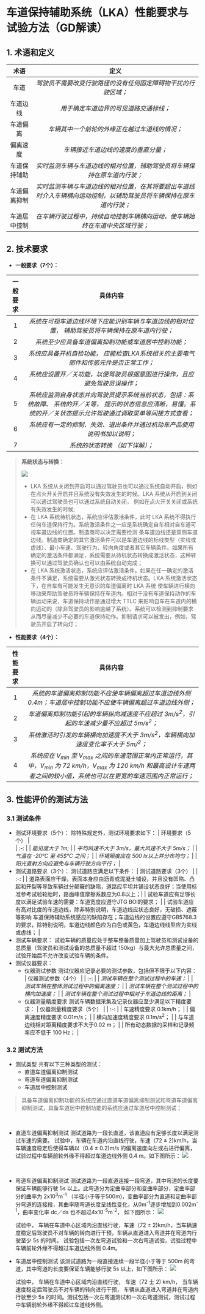 # 车道保持辅助系统（LKA）性能要求与试验方法（GD解读） 

## 1. 术语和定义

| 术语 | 定义 |
| :-: | :-: |
| 车道 | *驾驶员不需要改变行驶路径的没有任何固定障碍物干扰的行驶区域；* |
| 车道边线 | *用于确定车道边界的可见道路交通标线；* |
| 车道偏离 | *车辆其中一个前轮的外缘正在越过车道线的情况；* |
| 偏离速度 | *车辆接近车道边线的速度的垂直分量；* |
| 车道保持辅助 | *实时监测车辆与车道边线的相对位置，辅助驾驶员将车辆保持在原车道内行驶；* |
| 车道偏离抑制 | *实时监测车辆与车道边线的相对位置，在其将要超出车道线时介入车辆横向运动控制，以辅助驾驶员将车辆保持在原车道内行驶；* |
| 车道居中控制 | *在车辆行驶过程中，持续自动控制车辆横向运动，使车辆始终在车道中央区域行驶；* |

## 2. 技术要求
* **一般要求（7个）：**

| 一般要求 | 具体内容 |
| :-: | :-: |
| 1 | *系统在可视车道边线环境下应能识别车辆与车道边线的相对位置， 辅助驾驶员将车辆保持在原车道内行驶；* |
| 2 | *系统至少应具备车道偏离抑制功能或车道居中控制功能；* |
| 3 | *系统应具备开机自检功能， 应能检查LKA系统相关的主要电气部件和传感元件是否正常工作；* |
| 4 | *系统应设置开／关功能，以便驾驶员根据意图进行操作，且应避免驾驶员误操作；* |
| 5 | *系统应监测自身状态并向驾驶员提示系统当前状态，包括：系统故障、 系统的开／关等， 提示的状态信息应清晰，易懂。系统的开／关状态提示允许驾驶通过调取菜单等间接方式查看；* |
| 6 | *系统应有一定的抑制、失效、退出条件并通过机动车产品使用说明书加以说明；* |
| 7 | *系统的状态转换 （如下详解）；* |
> **系统状态与转换：**
> 
>   ![](https://github.com/minieyeqi/Markdown/raw/main/images/10.PNG)
> * LKA 系统从关闭到开启可以通过驾驶员也可以通过系统自动开启，例如在点火开关开启并且系统没有失效发生的时候。LKA 系统从开启到关闭可以通过驾驶员也可以通过系统自动关闭， 例如在点火开关关闭或系统有失效发生的时候;
> * 在 LKA 系统待机状态，系统应评估激活条件，此时 LKA 系统不得执行任何车道保持行为。系统激活条件之一应是系统确定自车相对自车道可视车道边线的位置。制造商可以决定需要检测 条车道边线还是双侧车道边线。制造商确定的其它激活条件可以是车道边线的标线类型（实线或虚线）、最小车速、驾驶行为、转向角度或者其它车辆条件。如果所有确定的激活条件都满足，系统需要从待机状态转换成激活状态，这种转换可以通过驾驶员确认也可以由系统自动完成；
> * 在 LKA 系统激活状态，系统应评估激活条件。如果在任一确定的激活条件不满足，系统需要从激光状态转换成待机状态。LKA 系统激活状态下，在自车有可能发生无意识的车道偏离时 LKA 系统 使车辆进行横向移动来帮助驾驶员将车辆保持在车道内。相对于没有车道保持动作的车辆运动来说，车道保持动作是通过增大 TTLC 来影响自车在车道内的横向运动的（除非驾驶员的影响逾越了系统）。系统可以检测到抑制要求从而尽量减少不必要的车道保持动作。抑制请求可以被发出，例如，驾驶员开启了转向灯；

* **性能要求（4个）：**

| 性能要求 | 具体内容 |
| :-: | :-: |
| 1 | *系统的车道偏离抑制功能不应使车辆偏离超过车道边线外侧 0.4m；车道居中控制功能不应使车辆偏离超过车道边线外侧；* |
| 2 | *车道偏离抑制功能引起的车辆纵向减速度不应超过 3m/s<sup>2</sup>，引起的车速减少量不应超过 5m/s<sup>2</sup>；*|
| 3 | *系统激活时引发的车辆横向加速度不大于 3m/s<sup>2</sup>，车辆横向加速度变化率不大于 5m/<sup>2</sup>；* |
| 4 | *系统应在 V<sub>min</sub> 至 V<sub>max</sub> 之间的车速范围正常内正常运行，其中，V<sub>min</sub> 为 72 km/h，V<sub>max</sub> 为 120 km/h 和最高设计车速两者之间的较小值，系统也可以在更宽的车速范围内正常运行；* |

## 3. 性能评价的测试方法
### 3.1 测试条件 
* 测试环境要求（5个）：
    除特殊规定外，测试环境要求如下：
    | 环境要求（5个） |  
    | :-: |
    | *能见度大于 1m;* |
    | *平均风速不大于 3m/s，最大风速不大于 5m/s；* |
    | *气温在 -20&deg;C 至 45$&deg;C 之间；* |
    | *环境照度应在 500 lx以上并分布均匀；* |
    | *阳光直射方向应避免与车辆行驶方向平行；* |
&nbsp;
* 测试道路要求（3个）：
    测试道路应满足以下条件：
    | 测试道路要求（3个） |
    | :-: |
    | 道路表面应干燥，表面本身应由沥青或混凝土铺设，并且没有凹陷、凸起和开裂等导致车辆过分颠簸的缺陷，道路应平坦并铺设状态良好；当使用标准参考试验轮胎时，路面峰值摩擦系数应为0.8以上；|
    | 试验车道应有足够长度以满足试验车速的需要：车道宽度应遵守JTG BOl的要求； |
    | 试验车道应有高对比度的车道边线，除非特别说明，车道边线应状态良好，无破损、遮蔽等影响 车道保持辅助系统感应的缺陷存在；车道边线的设置应遵守GB5768.3的要求，除特别说明，车道边线颜色应为白色或黄色，车道边线线型应为实线或虚线； |
&nbsp;
* 测试车辆要求：
    试验车辆的质量应处于整车整备质量加上驾驶员和测试设备的总质量（驾驶员和测试设备的总质量不超过 150kg）与最大允许总质量之间，试验开始后不允许改变试验车辆的条件。
&nbsp;
* 测试仪器要求：
  * 仪器测试参数
    测试仪器应记录必要的测试参数，包括但不限于以下内容：
    | 仪器测试参数（4个） |
    | :-: |
    | *测试车辆在整个测试过程中的车速；* |
    | *测试车辆在整体测试过程中的偏离速度；* |
    | *测试车辆在整个测试过程中的横向加速度；* |
    | *测试车辆在整个测试过程中相对于车道边线的距离；* |
  * 仪器测量精度要求
    测试车辆数据采集及记录仪器应至少满足以下精度要求：
    | 仪器测量精度要求（5个） |
    | :-: |
    | 车速精度要求 0.1km/h； |
    | 偏离速度精度要求 0.01m/s； |
    | 横向加速度精度要求 0.1m/s<sup>2</sup>； |
    | 与车道边线相对距离精度要求不大于0.02 m； |
    | 所有动态数据的采样和记录频率应不低于 100 Hz； |

### 3.2 测试方法
* 测试类型
  共有以下三种类型的测试：
  * 直道车道偏离抑制测试
  * 弯道车道偏离抑制测试
  * 车道居中控制测试
>具备车道偏离抑制功能的系统应通过直道车道偏离抑制测试和弯道车道偏离抑制测试，具备车道居中控制功能的系统应通过车道居中控制测试；

  &nbsp;
* 直道车道偏离抑制测试
  测试道路为一段长直道，该直道应有足够长度以满足测试车速的需要。
  试验中，车辆在车道内沿直线行驶，车速（72 ± 2)km/h，当车辆速度稳定后使得车辆以（0.4 ± 0.2)m/s 的偏离速度向左或右进行偏离，试验过程中车辆前轮外缘不得超过车道边线外侧 0.4 m。如下图所示：
  ![](https://github.com/minieyeqi/Markdown/raw/main/images/7.PNG)


  &nbsp;
* 弯道车道偏离抑制测试
  测试道路为一段直道连接一段弯道，其中弯道的长度要保证车辆能够行驶 5s 以上。此弯道分为定曲率部分和变曲率部分，定曲率部分的曲率为 2x10<sup>3</sup>m<sup>-1</sup> （半径小于等于500m)，变曲率部分为直道和定曲率部分弯道的连接段，其曲率随弯道长度呈线性变化，从0m<sup>-1</sup>逐步增加到0.002m<sup>-1</sup>，曲率变化率 dc／ds 也不超过4x10<sup>-5</sup>m<sup>-2</sup>， 如下图所示：
  ![](https://github.com/minieyeqi/Markdown/raw/main/images/8.PNG)
  
  试验中， 车辆在车道中心区域内沿直线行驶，车速（72 ± 2)km/h，当车辆速度稳定后驾驶员不对车辆的转向进行干预，车辆从直道进入弯道并在弯道内行驶至少 5s 的时间。 试验包括一次左弯道试验和一次右弯道试验，试验过程中车辆前轮外缘不得超过车道边线外侧 0.4m。
  &nbsp;
* 车道居中控制测试
  该测试道路为一段直接连续一段半径小于等于 500m 的弯道，其中弯道的长度要保证车辆能够行驶 5s 以上，如下图所示：
  ![](https://github.com/minieyeqi/Markdown/raw/main/images/9.PNG)

  试验中， 车辆在车道中心区域内沿直线行驶， 车速（72 士 2) km/h， 当车辆速度稳定后驾驶员不对车辆的转向进行干预， 车辆从直道进入弯道并在弯道内行驶至少 5s 的时间。测试包括一次左弯道测试和一次右弯道测试，测试过程中车辆前轮外缘不得超过车道线外侧。